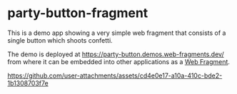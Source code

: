# party-button-fragment

This is a demo app showing a very simple web fragment that consists of a single button which shoots confetti.

The demo is deployed at https://party-button.demos.web-fragments.dev/ from where it can be embedded into other applications as a [Web Fragment](https://web-fragments.dev).



https://github.com/user-attachments/assets/cd4e0e17-a10a-410c-bde2-1b1308703f7e


